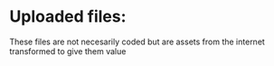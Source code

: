 # Uploaded files:
These files are not necesarily coded but are assets from the internet transformed to give them value
